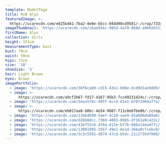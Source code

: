 ```yaml
---
template: ModelPage
title: RvB Alyx
featuredImage: >-
  https://ucarecdn.com/e825bd41-7ba2-4e0e-b5cc-04dd98cd9581/-/crop/733x413/0,0/-/preview/
imageThumbnail: 'https://ucarecdn.com/cbae93ec-985d-4a70-8b8d-a9b9263131bd/'
firstName: Alyx
collection: Girls
height: 151cm
measurementType: bust
bust: 70cm
waist: 59cm
hips: 73cm
size: '10'
shoeSize: '3'
hair: Light Brown
eyes: Brown
imagePortfolio:
  - image: 'https://ucarecdn.com/30f6cab9-cd15-43e1-b06e-dcd9d1ae9dd9/'
  - image: >-
      https://ucarecdn.com/a9cf2b67-fd17-4167-95b3-7cc49231d24c/-/crop/1170x1545/0,177/-/preview/
  - image: 'https://ucarecdn.com/5eaa57bc-405f-4cc4-81e1-bf072969a77a/'
  - image: >-
      https://ucarecdn.com/eb017aa8-b0bc-4e54-9887-f11c0e6fbe86/-/crop/621x496/118,0/-/preview/
  - image: 'https://ucarecdn.com/11b64b90-5aef-4c19-aae9-d5a606da89a0/'
  - image: 'https://ucarecdn.com/d2bb8dcc-730d-4093-89b5-df161a9c422c/'
  - image: 'https://ucarecdn.com/41bf53c6-4f8a-411e-bf7b-886e14ea4ffc/'
  - image: 'https://ucarecdn.com/13091995-25b7-49e1-8e1d-366a0cfcebc0/'
  - image: 'https://ucarecdn.com/5c3c5591-d879-47cd-b5dc-21c2735df009/'
---
```


